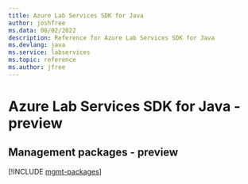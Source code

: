 ```yaml
---
title: Azure Lab Services SDK for Java
author: joshfree
ms.data: 08/02/2022
description: Reference for Azure Lab Services SDK for Java
ms.devlang: java
ms.service: labservices
ms.topic: reference
ms.author: jfree
---
```

# Azure Lab Services SDK for Java - preview

## Management packages - preview
[!INCLUDE [mgmt-packages](lab-services-mgmt-index.md)]